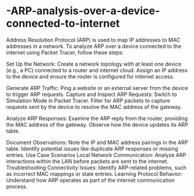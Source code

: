 # -ARP-analysis-over-a-device-connected-to-internet
Address Resolution Protocol (ARP) is used to map IP addresses to MAC addresses in a network. To analyze ARP over a device connected to the internet using Packet Tracer, follow these steps:

Set Up the Network:
Create a network topology with at least one device (e.g., a PC) connected to a router and internet cloud.
Assign an IP address to the device and ensure the router is configured for internet access.

Generate ARP Traffic:
Ping a website or an external server from the device to trigger ARP requests.
Capture and Inspect ARP Requests:
Switch to Simulation Mode in Packet Tracer.
Filter for ARP packets to capture requests sent by the device to resolve the MAC address of the gateway.

Analyze ARP Responses:
Examine the ARP reply from the router, providing the MAC address of the gateway.
Observe how the device updates its ARP table.

Document Observations:
Note the IP and MAC address pairings in the ARP table.
Identify potential issues like duplicate ARP responses or missing entries.
Use Case Scenarios
Local Network Communication: Analyze ARP interactions within the LAN before packets are sent to the internet.
Troubleshooting Connectivity Issues: Identify ARP-related problems, such as incorrect MAC mappings or stale entries.
Learning Protocol Behavior: Understand how ARP operates as part of the internet communication process.
